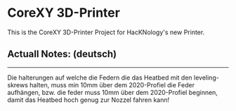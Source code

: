 # CoreXY 3D-Printer
This is the CoreXY 3D-Printer Project for HacKNology's new Printer.

## Actuall Notes: (deutsch)
---
Die halterungen auf welche die Federn die das Heatbed mit den leveling-skrews halten, muss min 10mm über dem 2020-Profiel die Feder aufhängen, bzw. die feder muss 10mm über dem 2020-Profiel beginnen, damit das Heatbed hoch genug zur Nozzel fahren kann!


